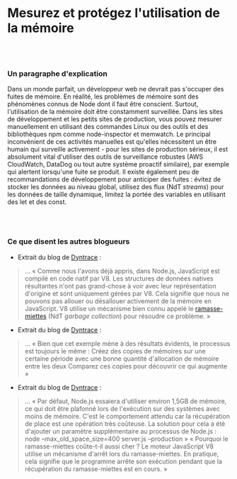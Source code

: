 # Mesurez et protégez l'utilisation de la mémoire

<br/><br/>

### Un paragraphe d'explication

Dans un monde parfait, un développeur web ne devrait pas s'occuper des fuites de mémoire. En réalité, les problèmes de mémoire sont des phénomènes connus de Node dont il faut être conscient. Surtout, l'utilisation de la mémoire doit être constamment surveillée. Dans les sites de développement et les petits sites de production, vous pouvez mesurer manuellement en utilisant des commandes Linux ou des outils et des bibliothèques npm comme node-inspector et memwatch. Le principal inconvénient de ces activités manuelles est qu'elles nécessitent un être humain qui surveille activement - pour les sites de production sérieux, il est absolument vital d'utiliser des outils de surveillance robustes (AWS CloudWatch, DataDog ou tout autre système proactif similaire), par exemple qui alertent lorsqu'une fuite se produit. Il existe également peu de recommandations de développement pour anticiper des fuites : évitez de stocker les données au niveau global, utilisez des flux (NdT *streams*) pour les données de taille dynamique, limitez la portée des variables en utilisant des let et des const.

<br/><br/>

### Ce que disent les autres blogueurs

* Extrait du blog de [Dyntrace](http://apmblog.dynatrace.com/) :
> ... « Comme nous l'avons déjà appris, dans Node.js, JavaScript est compilé en code natif par V8. Les structures de données natives résultantes n'ont pas grand-chose à voir avec leur représentation d'origine et sont uniquement gérées par V8. Cela signifie que nous ne pouvons pas allouer ou désallouer activement de la mémoire en JavaScript. V8 utilise un mécanisme bien connu appelé le [ramasse-miettes](https://fr.wikipedia.org/wiki/Ramasse-miettes_(informatique)) (NdT *garbage collection*) pour résoudre ce problème. »

* Extrait du blog de [Dyntrace](http://blog.argteam.com/coding/hardening-node-js-for-production-part-2-using-nginx-to-avoid-node-js-load) :
> ... « Bien que cet exemple mène à des résultats évidents, le processus est toujours le même :
Créez des copies de mémoires sur une certaine période avec une bonne quantité d'allocation de mémoire entre les deux
Comparez ces copies pour découvrir ce qui augmente »

* Extrait du blog de [Dyntrace](http://blog.argteam.com/coding/hardening-node-js-for-production-part-2-using-nginx-to-avoid-node-js-load) :
> ... « Par défaut, Node.js essaiera d'utiliser environ 1,5GB de mémoire, ce qui doit être plafonné lors de l'exécution sur des systèmes avec moins de mémoire. C'est le comportement attendu car la récupération de place est une opération très coûteuse.
La solution pour cela a été d'ajouter un paramètre supplémentaire au processus de Node.js :
node –max_old_space_size=400 server.js –production »
« Pourquoi le ramasse-miettes coûte-t-il aussi cher ? Le moteur JavaScript V8 utilise un mécanisme d'arrêt lors du ramasse-miettes. En pratique, cela signifie que le programme arrête son exécution pendant que la récupération du ramasse-miettes est en cours. »
